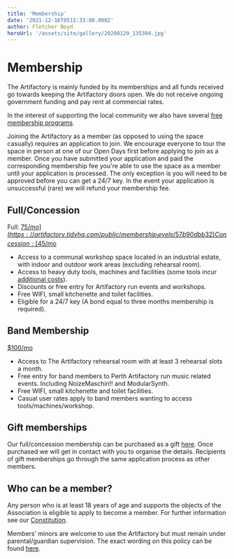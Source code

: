 ```yaml
---
title: 'Membership'
date: '2021-12-16T0515:33:00.000Z'
author: Fletcher Boyd
heroUrl: '/assets/site/gallery/20200129_135304.jpg'
---
```


# Membership

The Artifactory is mainly funded by its memberships and all funds received go towards keeping the Artifactory doors open. We do not receive ongoing government funding and pay rent at commercial rates.

In the interest of supporting the local community we also have several [free membership programs](/pages/freeMembership).

Joining the Artifactory as a member (as opposed to using the space casually) requires an application to join. We encourage everyone to tour the space in person at one of our Open Days first before applying to join as a member. Once you have submitted your application and paid the corresponding membership fee you're able to use the space as a member until your application is processed. The only exception is you will need to be approved before you can get a 24/7 key. In the event your application is unsuccessful (rare) we will refund your membership fee.

## Full/Concession

Full: [$75/mo](https://artifactory.tidyhq.com/public/membership_levels/57b90dbb32)  
Concession: [$45/mo](https://artifactory.tidyhq.com/public/membership_levels/53401b970f)

- Access to a communal workshop space located in an industrial estate, with indoor and outdoor work areas (excluding rehearsal room).
- Access to heavy duty tools, machines and facilities (some tools incur [additional costs](https://wiki.artifactory.org.au/doku.php?id=committee:committeerulings#tool_usage_fees)).
- Discounts or free entry for Artifactory run events and workshops.
- Free WIFI, small kitchenette and toilet facilities.
- Eligible for a 24/7 key (A bond equal to three months membership is required).

## Band Membership

[$100/mo](https://artifactory.tidyhq.com/public/membership_levels/NYW9Rg)

- Access to The Artifactory rehearsal room with at least 3 rehearsal slots a month.
- Free entry for band members to Perth Artifactory run music related events. Including NoizeMaschin!! and ModularSynth.
- Free WIFI, small kitchenette and toilet facilities.
- Casual user rates apply to band members wanting to access tools/machines/workshop.

## Gift memberships

Our full/concession membership can be purchased as a gift [here](https://artifactory.tidyhq.com/public/shop/products). Once purchased we will get in contact with you to organise the details. Recipients of gift memberships go through the same application process as other members.

## Who can be a member?

Any person who is at least 18 years of age and supports the objects of the Association is eligible to apply to become a member. For further information see our [Constitution](https://wiki.artifactory.org.au/constitution).

Members’ minors are welcome to use the Artifactory but must remain under parental/guardian supervision. The exact wording on this policy can be found [here](https://wiki.artifactory.org.au/doku.php?id=committee:committeerulings#minors_in_the_space).
